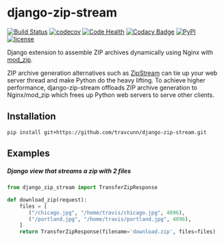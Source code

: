 # django-zip-stream
[![Build Status](https://travis-ci.org/travcunn/django-zip-stream.svg?branch=master)](https://travis-ci.org/travcunn/django-zip-stream) [![codecov](https://codecov.io/gh/travcunn/django-zip-stream/branch/master/graph/badge.svg)](https://codecov.io/gh/travcunn/django-zip-stream) [![Code Health](https://landscape.io/github/travcunn/django-zip-stream/master/landscape.svg?style=flat)](https://landscape.io/github/travcunn/django-zip-stream/master) [![Codacy Badge](https://api.codacy.com/project/badge/Grade/be7b93a01ebb4fb39aa3cbdfdabfccd9)](https://www.codacy.com/app/tcunningham/django-zip-stream?utm_source=github.com&amp;utm_medium=referral&amp;utm_content=travcunn/django-zip-stream&amp;utm_campaign=Badge_Grade) [![PyPI](https://img.shields.io/pypi/wheel/Django.svg?maxAge=2592000)]() [![license](https://img.shields.io/github/license/mashape/apistatus.svg?maxAge=2592000)]()

Django extension to assemble ZIP archives dynamically using Nginx with [mod_zip](https://github.com/evanmiller/mod_zip).

ZIP archive generation alternatives such as [ZipStream](https://github.com/SpiderOak/ZipStream) can tie up your web server thread and make Python do the heavy lifting. To achieve higher performance, django-zip-stream offloads ZIP archive generation to Nginx/mod_zip which frees up Python web servers to serve other clients.

## Installation
```
pip install git+https://github.com/travcunn/django-zip-stream.git
```

## Examples
##### Django view that streams a zip with 2 files
```python
from django_zip_stream import TransferZipResponse

def download_zip(request):
    files = [
       ("/chicago.jpg", "/home/travis/chicago.jpg", 4096),
       ("/portland.jpg", "/home/travis/portland.jpg", 4096),
    ]
    return TransferZipResponse(filename='download.zip', files=files)
```
